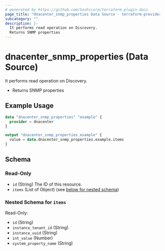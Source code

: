 ```yaml
---
# generated by https://github.com/hashicorp/terraform-plugin-docs
page_title: "dnacenter_snmp_properties Data Source - terraform-provider-dnacenter"
subcategory: ""
description: |-
  It performs read operation on Discovery.
  Returns SNMP properties
---
```


# dnacenter_snmp_properties (Data Source)

It performs read operation on Discovery.

- Returns SNMP properties

## Example Usage

```terraform
data "dnacenter_snmp_properties" "example" {
  provider = dnacenter
}

output "dnacenter_snmp_properties_example" {
  value = data.dnacenter_snmp_properties.example.items
}
```

<!-- schema generated by tfplugindocs -->
## Schema

### Read-Only

- `id` (String) The ID of this resource.
- `items` (List of Object) (see [below for nested schema](#nestedatt--items))

<a id="nestedatt--items"></a>
### Nested Schema for `items`

Read-Only:

- `id` (String)
- `instance_tenant_id` (String)
- `instance_uuid` (String)
- `int_value` (Number)
- `system_property_name` (String)
